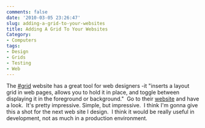```yaml
---
comments: false
date: '2010-03-05 23:26:47'
slug: adding-a-grid-to-your-websites
title: Adding A Grid To Your Websites
Category:
- Computers
tags:
- Design
- Grids
- Testing
- Web
---
```


<!-- ai l /wp/20100305-_JAZ1036-Edit.jpg /wp/20100305-_JAZ1036-Edit-189x285.jpg 189 285 190 S. La Salle St. - Downtown Chicago -->

The [#grid](http://hashgrid.com/) website has a great tool for web designers
-it "inserts a layout grid in web pages, allows you to hold it in place, and
toggle between displaying it in the foreground or background."  Go to their
[website](http://hashgrid.com) and have a look.  It's pretty impressive.
Simple, but impressive.  I think I'm gonna give this a shot for the next web
site I design.  I think it would be really useful in development, not as much
in a production environment.
